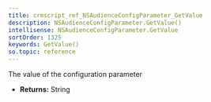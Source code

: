 ```yaml
---
title: crmscript_ref_NSAudienceConfigParameter_GetValue
description: NSAudienceConfigParameter.GetValue()
intellisense: NSAudienceConfigParameter.GetValue
sortOrder: 1325
keywords: GetValue()
so.topic: reference
---
```



The value of the configuration parameter



* **Returns:** String



